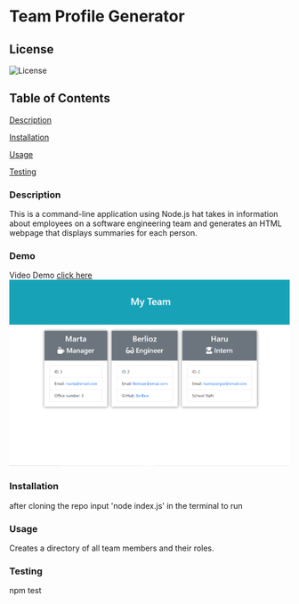 # Team Profile Generator

## License

![License](https://img.shields.io/badge/license-MIT-00beef)

## Table of Contents

[Description](#description)

[Installation](#installation)

[Usage](#usage)

[Testing](#test)

### Description

This is a command-line application using Node.js hat takes in information about employees on a software engineering team and generates an HTML webpage that displays summaries for each person.

### Demo

Video Demo [click here](https://drive.google.com/file/d/1arZ2lWAAdiI3WgYtPl5jSxjoYNvhlVTv/view)
![Screenshot](https://github.com/MartaS333/team_profile_generator/blob/main/assets/screenshot.png)

### Installation

after cloning the repo input 'node index.js' in the terminal to run

### Usage

Creates a directory of all team members and their roles.

### Testing

npm test

